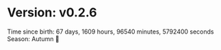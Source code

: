 # Version: v0.2.6
Time since birth: 67 days, 1609 hours, 96540 minutes, 5792400 seconds
Season: Autumn 🍁
